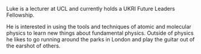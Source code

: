 Luke is a lecturer at UCL and currently holds a UKRI Future Leaders Fellowship.

He is interested in using the tools and techniques of atomic and molecular physics to learn new things about fundamental physics. Outside of physics he likes to go running around the parks in London and play the guitar out of the earshot of others.